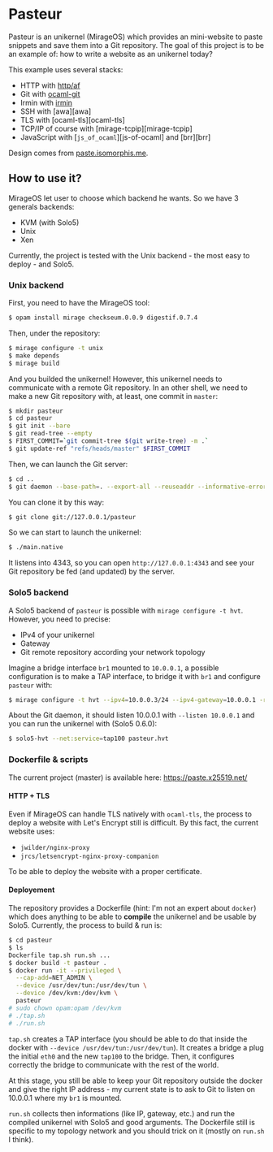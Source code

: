 # Pasteur

Pasteur is an unikernel (MirageOS) which provides an mini-website to paste
snippets and save them into a Git repository. The goal of this project is to be
an example of: how to write a website as an unikernel today?

This example uses several stacks:
- HTTP with [http/af][http-af]
- Git with [ocaml-git][ocaml-git]
- Irmin with [irmin][irmin]
- SSH with [awa][awa]
- TLS with [ocaml-tls][ocaml-tls]
- TCP/IP of course with [mirage-tcpip][mirage-tcpip]
- JavaScript with [`js_of_ocaml`][js-of-ocaml] and [brr][brr]

Design comes from [paste.isomorphis.me][paste].

## How to use it?

MirageOS let user to choose which backend he wants. So we have 3 generals
backends:
- KVM (with Solo5)
- Unix
- Xen

Currently, the project is tested with the Unix backend - the most easy to
deploy - and Solo5.

### Unix backend

First, you need to have the MirageOS tool:

```sh
$ opam install mirage checkseum.0.0.9 digestif.0.7.4
```

Then, under the repository:

```sh
$ mirage configure -t unix
$ make depends
$ mirage build
```

And you builded the unikernel! However, this unikernel needs to communicate with
a remote Git repository. In an other shell, we need to make a new Git repository
with, at least, one commit in `master`:

```sh
$ mkdir pasteur
$ cd pasteur
$ git init --bare
$ git read-tree --empty
$ FIRST_COMMIT=`git commit-tree $(git write-tree) -m .`
$ git update-ref "refs/heads/master" $FIRST_COMMIT
```

Then, we can launch the Git server:

```sh
$ cd ..
$ git daemon --base-path=. --export-all --reuseaddr --informative-errors --verbose --enable=receive-pack
```

You can clone it by this way:

```sh
$ git clone git://127.0.0.1/pasteur
```

So we can start to launch the unikernel:

```sh
$ ./main.native
```

It listens into 4343, so you can open `http://127.0.0.1:4343` and see your Git
repository be fed (and updated) by the server.

### Solo5 backend

A Solo5 backend of `pasteur` is possible with `mirage configure -t hvt`.
However, you need to precise:
- IPv4 of your unikernel
- Gateway
- Git remote repository according your network topology

Imagine a bridge interface `br1` mounted to `10.0.0.1`, a possible configuration
is to make a TAP interface, to bridge it with `br1` and configure `pasteur`
with:

```sh
$ mirage configure -t hvt --ipv4=10.0.0.3/24 --ipv4-gateway=10.0.0.1 -r git://10.0.0.1/pasteur
```

About the Git daemon, it should listen 10.0.0.1 with `--listen 10.0.0.1` and you
can run the unikernel with (Solo5 0.6.0):

```sh
$ solo5-hvt --net:service=tap100 pasteur.hvt
```

### Dockerfile & scripts

The current project (master) is available here: https://paste.x25519.net/

#### HTTP + TLS

Even if MirageOS can handle TLS natively with `ocaml-tls`, the process to deploy
a website with Let's Encrypt still is difficult. By this fact, the current
website uses:
- `jwilder/nginx-proxy`
- `jrcs/letsencrypt-nginx-proxy-companion`

To be able to deploy the website with a proper certificate.

#### Deployement

The repository provides a Dockerfile (hint: I'm not an expert about `docker`)
which does anything to be able to __compile__ the unikernel and be usable by
Solo5. Currently, the process to build & run is:

```sh
$ cd pasteur
$ ls
Dockerfile tap.sh run.sh ...
$ docker build -t pasteur .
$ docker run -it --privileged \
  --cap-add=NET_ADMIN \
  --device /usr/dev/tun:/usr/dev/tun \
  --device /dev/kvm:/dev/kvm \
  pasteur
# sudo chown opam:opam /dev/kvm
# ./tap.sh
# ./run.sh
```

`tap.sh` creates a TAP interface (you should be able to do that inside the
docker with `--device /usr/dev/tun:/usr/dev/tun`). It creates a bridge a plug
the initial `eth0` and the new `tap100` to the bridge. Then, it configures
correctly the bridge to communicate with the rest of the world.

At this stage, you still be able to keep your Git repository outside the docker
and give the right IP address - my current state is to ask to Git to listen on
10.0.0.1 where my `br1` is mounted.

`run.sh` collects then informations (like IP, gateway, etc.) and run the
compiled unikernel with Solo5 and good arguments. The Dockerfile still is
specific to my topology network and you should trick on it (mostly on `run.sh` I
think).

[http-af]: https://github.com/inhabitedtype/httpaf
[ocaml-git]: https://github.com/mirage/ocaml-git
[irmin]: https://github.com/mirage/irmin
[paste]: https://paste.isomorphis.me
